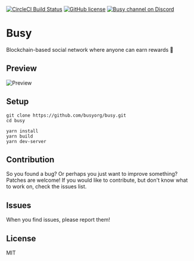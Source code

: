 [![CircleCI Build Status](https://circleci.com/gh/busyorg/busy.svg?style=shield&circle-token=:circle-token)](https://circleci.com/gh/busyorg/busy)
[![GitHub license](https://img.shields.io/badge/license-MIT-blue.svg)](https://raw.githubusercontent.com/busyorg/busy/new-design/LICENSE)
[![Busy channel on Discord](https://img.shields.io/badge/chat-discord-738bd7.svg)](https://discord.gg/G95rNZs)

# Busy

Blockchain-based social network where anyone can earn rewards 🚀

## Preview
![Preview](https://res.cloudinary.com/hpiynhbhq/image/upload/v1504423577/wft1ubbw2ozrbteril7u.png)

## Setup

```
git clone https://github.com/busyorg/busy.git
cd busy
```

```
yarn install
yarn build
yarn dev-server
```

## Contribution 
So you found a bug? Or perhaps you just want to improve something? Patches are welcome! If you would like to contribute, but don't know what to work on, check the issues list.

## Issues
When you find issues, please report them!

## License
MIT
